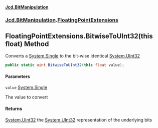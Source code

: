 #### [Jcd.BitManipulation](index.md 'index')

### [Jcd.BitManipulation](Jcd.BitManipulation.md 'Jcd.BitManipulation').[FloatingPointExtensions](Jcd.BitManipulation.FloatingPointExtensions.md 'Jcd.BitManipulation.FloatingPointExtensions')

## FloatingPointExtensions.BitwiseToUInt32(this float) Method

Converts a [System.Single](https://docs.microsoft.com/en-us/dotnet/api/System.Single 'System.Single') to the bit-wise
identical [System.UInt32](https://docs.microsoft.com/en-us/dotnet/api/System.UInt32 'System.UInt32')

```csharp
public static uint BitwiseToUInt32(this float value);
```

#### Parameters

<a name='Jcd.BitManipulation.FloatingPointExtensions.BitwiseToUInt32(thisfloat).value'></a>

`value` [System.Single](https://docs.microsoft.com/en-us/dotnet/api/System.Single 'System.Single')

The value to convert

#### Returns

[System.UInt32](https://docs.microsoft.com/en-us/dotnet/api/System.UInt32 'System.UInt32')
the [System.UInt32](https://docs.microsoft.com/en-us/dotnet/api/System.UInt32 'System.UInt32') representation of the
underlying bits